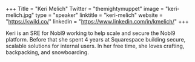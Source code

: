 +++
Title = "Keri Melich"
Twitter = "themightymuppet"
image = "keri-melich.jpg"
type = "speaker"
linktitle = "keri-melich"
website = "https://kwild.co/"
linkedin = "https://www.linkedin.com/in/kmelich/"
+++

Keri is an SRE for Nobl9 working to help scale and secure the Nobl9 platform. Before that she spent 4 years at Squarespace building secure, scalable solutions for internal users. In her free time, she loves crafting, backpacking, and snowboarding.
